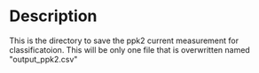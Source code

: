 # Description
This is the directory to save the ppk2 current measurement for classificatoion. This will be only one file that is overwritten named "output_ppk2.csv"